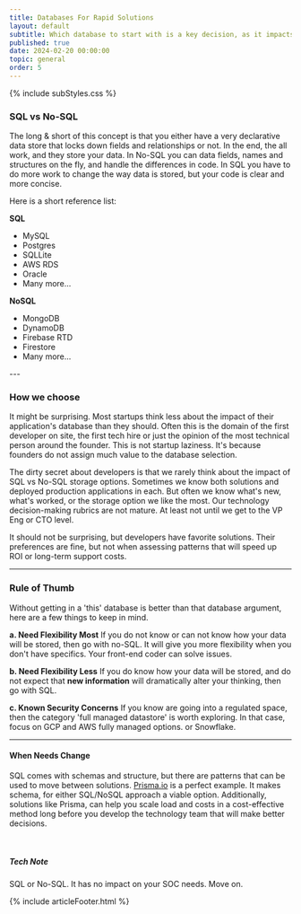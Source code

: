 ```yaml
---
title: Databases For Rapid Solutions
layout: default
subtitle: Which database to start with is a key decision, as it impacts the technology you can select, the pattern of storage and the frameworks that work the best.
published: true
date: 2024-02-20 00:00:00
topic: general
order: 5
---
```


{% include subStyles.css %}

### SQL vs No-SQL
The long & short of this concept is that you either have a very declarative data store that locks down fields and relationships or not.
In the end, the all work, and they store your data. In No-SQL you can data fields, names and structures on the fly, and handle the differences in code. In SQL
you have to do more work to change the way data is stored, but your code is
clear and more concise.

Here is a short reference list:

<div class="row">
    <div class="col-6">
        <b>
            SQL
        </b>
        <ul>
            <li>MySQL</li>
            <li>Postgres</li>
            <li>SQLLite</li>
            <li>AWS RDS</li>
            <li>Oracle</li>
            <li>Many more...</li>
        </ul>
    </div>
    <div class="col-6">
       <b>
            NoSQL
        </b>
        <ul>
            <li>MongoDB</li>
            <li>DynamoDB</li>
            <li>Firebase RTD</li>
            <li>Firestore</li>
            <li>Many more...</li>
        </ul>
    </div>
</div>
---

### How we choose
It might be surprising. Most startups think less about the impact of their application's database than they should. Often this is the domain of the
first developer on site, the first tech hire or just the opinion of the most technical person around the founder. This is not startup laziness. It's because
founders do not assign much value to the database selection.

The dirty secret about developers is that we rarely think about the impact of SQL vs No-SQL storage options. Sometimes we know both solutions
and deployed production applications in each. But often we know what's new, what's worked, or the storage option we like the most. Our technology
decision-making rubrics are not mature. At least not until we get to the VP Eng or CTO level.

It should not be surprising, but developers have favorite solutions. Their preferences are fine, but not when assessing patterns that will speed up ROI or long-term support costs.

--- 
### Rule of Thumb
Without getting in a 'this' database is better than that database argument, here are a few things to keep in mind.

__a. Need Flexibility Most__
If you do not know or can not know how your data will be stored, then go with no-SQL. It will give you more flexibility when you
don't have specifics. Your front-end coder can solve issues.

__b. Need Flexibility Less__
If you do know how your data will be stored, and do not expect that __new information__
will dramatically alter your thinking, then go with SQL.

__c. Known Security Concerns__
If you know are going into a regulated space, then the category 'full managed datastore' is worth
exploring. In that case, focus on GCP and AWS fully managed options. or Snowflake.

---

#### When Needs Change
SQL comes with schemas and structure, but there are patterns that can be used to move between solutions. [Prisma.io](https://www.prisma.io/) is a perfect example. It makes schema, for either SQL/NoSQL approach a viable option. Additionally, solutions like Prisma, can help you scale load and costs in a cost-effective method long before you develop the technology team that will make better decisions.

<br>

<div class="tech-note">
    <h5>
      Tech Note
    </h5>
    <p>
        SQL or No-SQL. It has no impact on your SOC needs. Move on.
    </p>
</div>

{% include articleFooter.html %}